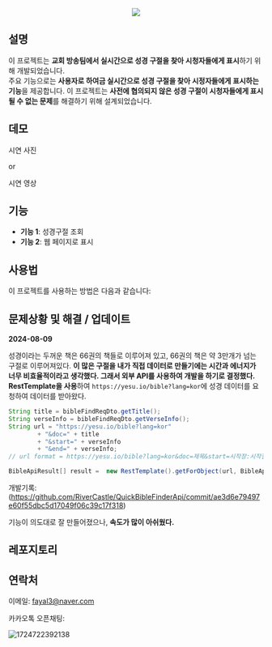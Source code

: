 <p align='center'>
    <img src="https://capsule-render.vercel.app/api?type=waving&height=150&color=gradient&text=Quick%20Bible%20Finder%20and%20Displayer&fontSize=53&fontAlignY=54&textBg=false&animation=twinkling"/>
</p>

## 설명

이 프로젝트는 **교회 방송팀에서 실시간으로 성경 구절을 찾아 시청자들에게 표시**하기 위해 개발되었습니다.  
주요 기능으로는 **사용자로 하여금 실시간으로 성경 구절을 찾아 시정자들에게 표시하는 기능**을 제공합니다. 이 프로젝트는 **사전에 협의되지 않은 성경 구절이 시청자들에게 표시될 수 없는 문제**를 해결하기 위해 설계되었습니다.

## 데모

시연 사진

or

시연 영상

## 기능

- **기능 1**: 성경구절 조회
- **기능 2**: 웹 페이지로 표시

## 사용법

이 프로젝트를 사용하는 방법은 다음과 같습니다:

## 문제상황 및 해결 / 업데이트

**2024-08-09**

성경이라는 두꺼운 책은 66권의 책들로 이루어져 있고, 66권의 책은 약 3만개가 넘는 구절로 이루어져있다. **이 많은 구절을 내가 직접 데이터로 만들기에는 시간과 에너지가 너무 비효율적이라고 생각했다. 그래서 외부 API를 사용하여 개발을 하기로 결정했다.** **RestTemplate을 사용**하여 `https://yesu.io/bible?lang=kor`에 성경 데이터를 요청하여 데이터를 받아왔다. 
```java
String title = bibleFindReqDto.getTitle();
String verseInfo = bibleFindReqDto.getVerseInfo();
String url = "https://yesu.io/bible?lang=kor"
        + "&doc=" + title
        + "&start=" + verseInfo
        + "&end=" + verseInfo;
// url format = https://yesu.io/bible?lang=kor&doc=제목&start=시작장:시작절&end=끝장:끝절

BibleApiResult[] result =  new RestTemplate().getForObject(url, BibleApiResult[].class);
```
개발기록: (https://github.com/RiverCastle/QuickBibleFinderApi/commit/ae3d6e79497e60f55dbc5d17049f06c39c17f318)

기능이 의도대로 잘 만들어졌으나, **속도가 많이 아쉬웠다.**


## 레포지토리

## 연락처
이메일: fayal3@naver.com

카카오톡 오픈채팅:

![1724722392138](https://github.com/user-attachments/assets/32e61c98-4e13-42ad-bf60-d7d4015f2cf3)


